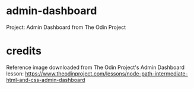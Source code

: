 # admin-dashboard
Project: Admin Dashboard from The Odin Project

# credits
Reference image downloaded from The Odin Project's Admin Dashboard lesson:
https://www.theodinproject.com/lessons/node-path-intermediate-html-and-css-admin-dashboard